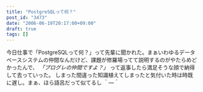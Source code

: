 ```yaml
---
title: "PostgreSQLって何？"
post_id: "3473"
date: "2006-06-19T20:17:00+09:00"
draft: true
tags: []
---
```



今日仕事で「PostgreSQLって何？」って先輩に聞かれた。まぁいわゆるデータベースシステムの仲間なんだけど、課題が修羅場ってて説明するのがやたらめどかったんで、 _「プログレの仲間ですよ？」_ って返事したら満足そうな顔で納得して去っていった。 しまった間違った知識植えてしまったと気付いた時は時既に遅し。まぁ、ほら語呂だって似てるし ＾―＾
